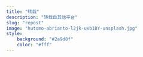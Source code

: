 ```yaml
---
title: "转载"
description: "转载自其他平台"
slug: "repost"
image: "hutomo-abrianto-l2jk-uxb1BY-unsplash.jpg"
style:
    background: "#2a9d8f"
    color: "#fff"
---
```

